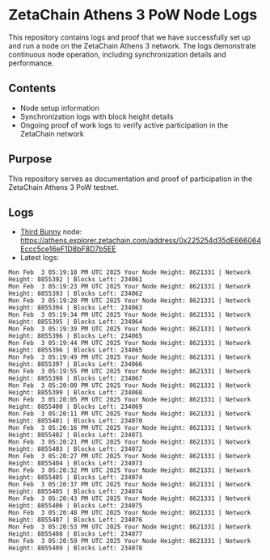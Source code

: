 # ZetaChain Athens 3 PoW Node Logs
This repository contains logs and proof that we have successfully set up and run a node on the ZetaChain Athens 3 network. The logs demonstrate continuous node operation, including synchronization details and performance.

## Contents
- Node setup information
- Synchronization logs with block height details
- Ongoing proof of work logs to verify active participation in the ZetaChain network

## Purpose
This repository serves as documentation and proof of participation in the ZetaChain Athens 3 PoW testnet.

## Logs

- [Third Bunny](https://thirdbunny.xyz/) node: https://athens.explorer.zetachain.com/address/0x225254d35dE666064Eccc5ce16eF1D8bF8D7b5EE
- Latest logs:
```
Mon Feb  3 05:19:18 PM UTC 2025 Your Node Height: 8621331 | Network Height: 8855392 | Blocks Left: 234061
Mon Feb  3 05:19:23 PM UTC 2025 Your Node Height: 8621331 | Network Height: 8855393 | Blocks Left: 234062
Mon Feb  3 05:19:28 PM UTC 2025 Your Node Height: 8621331 | Network Height: 8855394 | Blocks Left: 234063
Mon Feb  3 05:19:34 PM UTC 2025 Your Node Height: 8621331 | Network Height: 8855395 | Blocks Left: 234064
Mon Feb  3 05:19:39 PM UTC 2025 Your Node Height: 8621331 | Network Height: 8855396 | Blocks Left: 234065
Mon Feb  3 05:19:44 PM UTC 2025 Your Node Height: 8621331 | Network Height: 8855396 | Blocks Left: 234065
Mon Feb  3 05:19:49 PM UTC 2025 Your Node Height: 8621331 | Network Height: 8855397 | Blocks Left: 234066
Mon Feb  3 05:19:55 PM UTC 2025 Your Node Height: 8621331 | Network Height: 8855398 | Blocks Left: 234067
Mon Feb  3 05:20:00 PM UTC 2025 Your Node Height: 8621331 | Network Height: 8855399 | Blocks Left: 234068
Mon Feb  3 05:20:05 PM UTC 2025 Your Node Height: 8621331 | Network Height: 8855400 | Blocks Left: 234069
Mon Feb  3 05:20:11 PM UTC 2025 Your Node Height: 8621331 | Network Height: 8855401 | Blocks Left: 234070
Mon Feb  3 05:20:16 PM UTC 2025 Your Node Height: 8621331 | Network Height: 8855402 | Blocks Left: 234071
Mon Feb  3 05:20:21 PM UTC 2025 Your Node Height: 8621331 | Network Height: 8855403 | Blocks Left: 234072
Mon Feb  3 05:20:27 PM UTC 2025 Your Node Height: 8621331 | Network Height: 8855404 | Blocks Left: 234073
Mon Feb  3 05:20:32 PM UTC 2025 Your Node Height: 8621331 | Network Height: 8855405 | Blocks Left: 234074
Mon Feb  3 05:20:37 PM UTC 2025 Your Node Height: 8621331 | Network Height: 8855405 | Blocks Left: 234074
Mon Feb  3 05:20:43 PM UTC 2025 Your Node Height: 8621331 | Network Height: 8855406 | Blocks Left: 234075
Mon Feb  3 05:20:48 PM UTC 2025 Your Node Height: 8621331 | Network Height: 8855407 | Blocks Left: 234076
Mon Feb  3 05:20:53 PM UTC 2025 Your Node Height: 8621331 | Network Height: 8855408 | Blocks Left: 234077
Mon Feb  3 05:20:59 PM UTC 2025 Your Node Height: 8621331 | Network Height: 8855409 | Blocks Left: 234078
```
